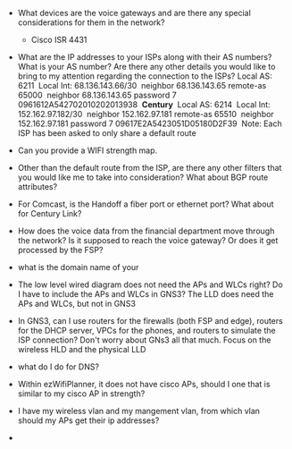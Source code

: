 - What devices are the voice gateways and are there any special considerations for them in the network?
	- Cisco ISR 4431
- What are the IP addresses to your ISPs along with their AS numbers? What is your AS number? Are there any other details you would like to bring to my attention regarding the connection to the ISPs?
Local AS: 6211 
Local Int: 68.136.143.66/30 
neighbor 68.136.143.65 remote-as 65000 
neighbor 68.136.143.65 password 7 0961612A542702010202013938 
**Century** 
Local AS: 6214 
Local Int: 152.162.97.182/30 
neighbor 152.162.97.181 remote-as 65510 
neighbor 152.162.97.181 password 7 09617E2A5423051D05180D2F39 
Note: Each ISP has been asked to only share a default route

- Can you provide a WIFI strength map.
- Other than the default route from the ISP, are there any other filters that you would like me to take into consideration? What about BGP route attributes?
- For Comcast, is the Handoff a fiber port or ethernet port? What about for Century Link?
- How does the voice data from the financial department move through the network? Is it supposed to reach the voice gateway? Or does it get processed by the FSP?
- what is the domain name of your 





- The low level wired diagram does not need the APs and WLCs right? Do I have to include the APs and WLCs in GNS3? The LLD does need the APs and WLCs, but not in GNS3
- In GNS3, can I use routers for the firewalls (both FSP and edge), routers for the DHCP server, VPCs for the phones, and routers to simulate the ISP connection? Don't worry about GNs3 all that much. Focus on the wireless HLD and the physical LLD
- what do I do for DNS?
- Within ezWifiPlanner, it does not have cisco APs, should I one that is similar to my cisco AP in strength?
- I have my wireless vlan and my mangement vlan, from which vlan should my APs get their ip addresses?
- 